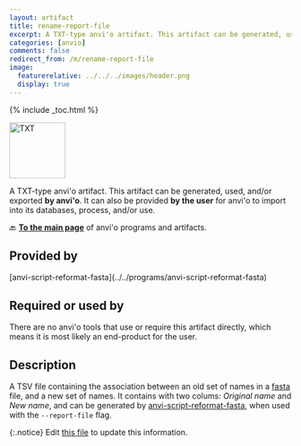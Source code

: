 ```yaml
---
layout: artifact
title: rename-report-file
excerpt: A TXT-type anvi'o artifact. This artifact can be generated, used, and/or exported by anvi'o. It can also be provided **by the user** for anvi'o to import into its databases, process, and/or use.
categories: [anvio]
comments: false
redirect_from: /m/rename-report-file
image:
  featurerelative: ../../../images/header.png
  display: true
---
```



{% include _toc.html %}


<img src="../../images/icons/TXT.png" alt="TXT" style="width:100px; border:none" />

A TXT-type anvi'o artifact. This artifact can be generated, used, and/or exported **by anvi'o**. It can also be provided **by the user** for anvi'o to import into its databases, process, and/or use.

🔙 **[To the main page](../../)** of anvi'o programs and artifacts.

## Provided by


<p style="text-align: left" markdown="1"><span class="artifact-p">[anvi-script-reformat-fasta](../../programs/anvi-script-reformat-fasta)</span></p>


## Required or used by


There are no anvi'o tools that use or require this artifact directly, which means it is most likely an end-product for the user.


## Description

A TSV file containing the association between an old set of names in a <span class="artifact-n">[fasta](/help/main/artifacts/fasta)</span> file, and a new set of names.
It contains with two colums: *Original name* and *New name*, and can be generated by <span class="artifact-p">[anvi-script-reformat-fasta](/help/main/programs/anvi-script-reformat-fasta)</span>, when used with the `--report-file` flag.


{:.notice}
Edit [this file](https://github.com/merenlab/anvio/tree/master/anvio/docs/artifacts/rename-report-file.md) to update this information.

